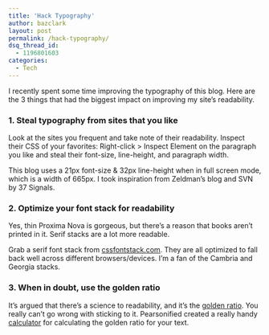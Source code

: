```yaml
---
title: 'Hack Typography'
author: bazclark
layout: post
permalink: /hack-typography/
dsq_thread_id:
  - 1196801603
categories:
  - Tech
---
```

I recently spent some time improving the typography of this blog. Here are the 3 things that had the biggest impact on improving my site&#8217;s readability.<!--more-->

### 1. Steal typography from sites that you like

Look at the sites you frequent and take note of their readability. Inspect their CSS of your favorites: Right-click > Inspect Element on the paragraph you like and steal their font-size, line-height, and paragraph width. 

This blog uses a 21px font-size &#038; 32px line-height when in full screen mode, which is a width of 665px. I took inspiration from Zeldman&#8217;s blog and SVN by 37 Signals.

### 2. Optimize your font stack for readability

Yes, thin Proxima Nova is gorgeous, but there’s a reason that books aren’t printed in it. Serif stacks are a lot more readable. 

Grab a serif font stack from [cssfontstack.com][1]. They are all optimized to fall back well across different browsers/devices. I’m a fan of the Cambria and Georgia stacks.

### 3. When in doubt, use the golden ratio

It&#8217;s argued that there’s a science to readability, and it’s the [golden ratio][2]. You really can’t go wrong with sticking to it. Pearsonified created a really handy [calculator][3] for calculating the golden ratio for your text.

 [1]: http://cssfontstack.com
 [2]: http://www.pearsonified.com/2012/01/characters-per-line.php
 [3]: http://www.pearsonified.com/typography
